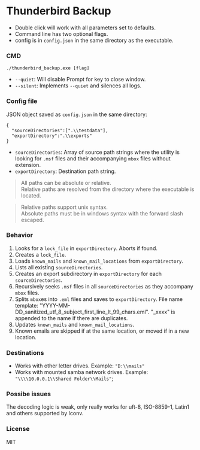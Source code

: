 # Thunderbird Backup

- Double click will work with all parameters set to defaults.
- Command line has two optional flags.
- config is in `config.json` in the same directory as the executable.

### CMD

`./thunderbird_backup.exe [flag]`

- `--quiet`: Will disable Prompt for key to close window.
- `--silent`: Implements `--quiet` and silences all logs.

### Config file

JSON object saved as `config.json` in the same directory:

```
{
  "sourceDirectories":[".\\testdata"],
  "exportDirectory":".\\exports"
}
```

- `sourceDirectories`: Array of source path strings where the utility is looking for `.msf` files and their accompanying `mbox` files without extension. 
- `exportDirectory`: Destination path string.


> All paths can be absolute or relative.  \
> Relative paths are resolved from the directory where the executable is located.

> Relative paths support unix syntax.  \
> Absolute paths must be in windows syntax with the forward slash escaped.

### Behavior

1. Looks for a `lock_file` in  `exportDirectory`. Aborts if found.
2. Creates a `lock_file`.
3. Loads `known_mails` and `known_mail_locations` from `exportDirectory`.
4. Lists all existing `sourceDirectories`.
5. Creates an export subdirectory in `exportDirectory` for each `sourceDirectories`.
6. Recursively seeks `.msf` files in all `sourceDirectories` as they accompany `mbox` files.
7. Splits `mbox`es into `.eml` files and saves to `exportDirectory`.
   File name template: "YYYY-MM-DD_sanitized_utf_8_subject_first_line_lt_99_chars.eml".
   "_xxxx" is appended to the name if there are duplicates.
8. Updates `known_mails` and `known_mail_locations`.
9. Known emails are skipped if at the same location, or moved if in a new location.

### Destinations

- Works with other letter drives.
  Example: `"D:\\mails"`
- Works with mounted samba network drives.
  Example: `"\\\\10.0.0.1\\Shared Folder\\Mails"`;

### Possibe issues

The decoding logic is weak, only really works for uft-8, ISO-8859-1, Latin1 and others supported by Iconv.

### License

MIT
